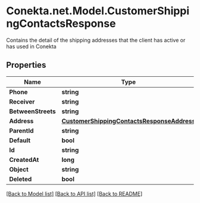 # Conekta.net.Model.CustomerShippingContactsResponse
Contains the detail of the shipping addresses that the client has active or has used in Conekta

## Properties

Name | Type | Description | Notes
------------ | ------------- | ------------- | -------------
**Phone** | **string** |  | [optional] 
**Receiver** | **string** |  | [optional] 
**BetweenStreets** | **string** |  | [optional] 
**Address** | [**CustomerShippingContactsResponseAddress**](CustomerShippingContactsResponseAddress.md) |  | [optional] 
**ParentId** | **string** |  | [optional] 
**Default** | **bool** |  | [optional] 
**Id** | **string** |  | [optional] 
**CreatedAt** | **long** |  | [optional] 
**Object** | **string** |  | [optional] 
**Deleted** | **bool** |  | [optional] 

[[Back to Model list]](../README.md#documentation-for-models) [[Back to API list]](../README.md#documentation-for-api-endpoints) [[Back to README]](../README.md)

